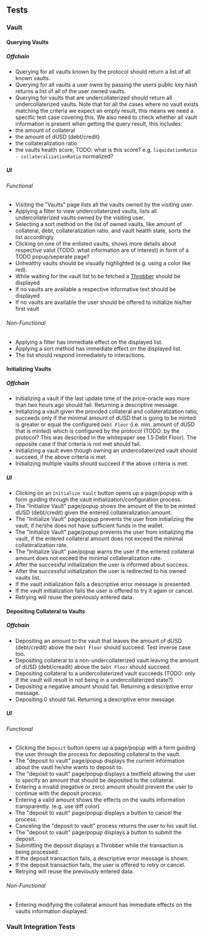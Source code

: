 ## Tests
### Vault
#### Querying Vaults
##### Offchain
 - Querying for all vaults known by the protocol should return a list of all known vaults.
 - Querying for all vaults a user owns by passing the users public key hash returns a list of all of the user owned vaults.
 - Querying for vaults that are undercollaterized should return all undercollaterized vaults.
Note that for all the cases where no vault exists matching the criteria we expect an empty result, this means we need a specific test case covering this.
We also need to check whether all vault information is present when getting the query result, this includes:
 - the amount of collateral
 - the amount of dUSD (debt/credit)
 - the collateralization ratio
 - the vaults health score, TODO: what is this score? e.g. `liquidationRatio - collateralizationRatio` normalized?

##### UI
###### Functional
 - Visiting the "Vaults" page lists all the vaults owned by the visiting user.
 - Applying a filter to view undercollaterized vaults, lists all undercollaterized vaults owned by the visiting user.
 - Selecting a sort method on the list of owned vaults, like amount of collateral, debt, collateralization ratio, and vault health state, sorts the list accordingly.
 - Clicking on one of the enlisted vaults, shows more details about respective valut (TODO: what information are of interest) in form of a TODO popup/seperate page?
 - Unhealthy vaults should be visually highlighted (e.g. using a color like red).
 - While waiting for the vault list to be fetched a [Throbber](https://en.wikipedia.org/wiki/Throbber) should be displayed
 - If no vaults are available a respective informative text should be displayed
 - If no vaults are available the user should be offered to initialize his/her first vault
###### Non-Functional 
 - Applying a filter has immediate effect on the displayed list.
 - Applying a sort method has immediate effect on the displayed list.
 - The list should respond immediately to interactions.

#### Initializing Vaults
##### Offchain
 - Initializing a vault if the last update time of the price-oracle was more than two hours ago should fail. Returning a descriptive message.
 - Initializing a vault given the provided collateral and collateralization ratio, succeeds only if the minimal amount of dUSD that is going to be minted is greater or equal the configured `Debt Floor` (i.e. min. amount of dUSD that is minted) which  is configured by the protocol (TODO: by the protocol? This was described in the whitepaper see 1.5 Debt Floor). The opposite case if that criteria is not met should fail.
 - Initializing a vault even though owning an undercollaterized vault should succeed, if the above criteria is met.
 - Initializing multiple vaults should succeed if the above criteria is met.
##### UI
 - Clicking on an `Initialize Vault` button opens up a page/popup with a form guiding through the vault initialization/configuration process.
 - The "Initialize Vault" page/popup shows the amount of the to be minted dUSD (debt/credit) given the entered collateralization amount.
 - The "Initialize Vault" page/popup prevents the user from initializing the vault, if he/she does not have sufficient funds in the wallet.
 - The "Initialize Vault" page/popup prevents the user from initializing the vault, if the entered collateral amount does not exceed the minimal collateralization rate.
 - The "Initialize Vault" pae/popup warns the user if the entered collateral amount does not exceed the minimal collateralization rate.
 - After the successful initialization the user is informed about success.
 - After the successful initialization the user is redirected to his owned vaults list.
 - If the vault initialization fails a descriptive error message is presented.
 - If the vault initialization fails the user is offered to try it again or cancel.
 - Retrying will reuse the previously entered data.

#### Depositing Collateral to Vaults
##### Offchain
 - Depositing an amount to the vault that leaves the amount of dUSD (debt/credit) above the `Debt Floor` should succeed. Test inverse case too.
 - Depositing collateral to a non-undercollaterized vault leaving the amount of dUSD (debt/creadit) above the `Debt Floor` should succeed.
 - Depositing collateral to a undercollaterized vault succeeds (TODO: only if the vault will result in not being in a undercollaterized state?)
 - Depositing a negative amount should fail. Returning a descriptive error message.
 - Depositing 0 should fail. Returning a descriptive error message.
##### UI
###### Functional
 - Clicking the `Deposit` button opens up a page/popup with a form guiding the user through the process for depositing collateral to the vault.
 - The "deposit to vault" page/popup displays the current information about the vautl he/she wants to deposit to.
 - The "deposit to vault" page/popup displays a textfield allowing the user to specify an amount that should be deposited to the collateral.
 - Entering a invalid (negative or zero) amount should prevent the user to continue with the deposit process.
 - Entering a valid amount shows the effects on the vaults information transparently. (e.g. use diff color)
 - The "deposit to vault" page/popup displays a button to cancel the process.
 - Canceling the "deposit to vault" process returns the user to his vault list.
 - The "deposit to vault" page/popup displays a button to submit the deposit.
 - Submitting the deposit displays a Throbber while the transaction is being processed.
 - If the deposit transaction fails, a descriptive error message is shown.
 - If the deposit transaction fails, the user is offered to retry or cancel.
 - Retrying will reuse the previously entered data.
###### Non-Functional
 - Entering modifying the collateral amount has immediate effects on the vaults information displayed.


### Vault Integration Tests
